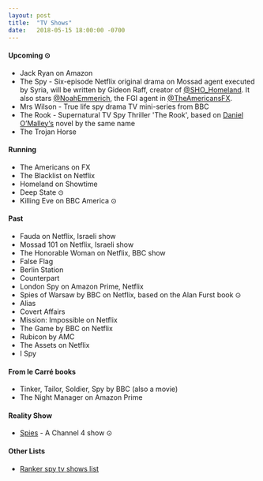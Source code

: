 ```yaml
---
layout: post
title:  "TV Shows"
date:   2018-05-15 18:00:00 -0700
---
```


#### Upcoming ⊙
* Jack Ryan on Amazon
* The Spy - Six-episode Netflix original drama on Mossad agent executed by Syria, will be written by Gideon Raff, creator of [@SHO_Homeland](https://twitter.com/SHO_Homeland). It also stars [@NoahEmmerich](https://twitter.com/NoahEmmerich), the FGI agent in [@TheAmericansFX](https://twitter.com/TheAmericansFX).
* Mrs Wilson - True life spy drama TV mini-series from BBC
* The Rook - Supernatural TV Spy Thriller 'The Rook', based on [Daniel O’Malley‘s](https://twitter.com/DenimAlley) novel by the same name
* The Trojan Horse

#### Running
* The Americans on FX
* The Blacklist on Netflix
* Homeland on Showtime
* Deep State ⊙
* Killing Eve on BBC America ⊙

#### Past
* Fauda on Netflix, Israeli show
* Mossad 101 on Netflix, Israeli show
* The Honorable Woman on Netflix, BBC show
* False Flag
* Berlin Station
* Counterpart
* London Spy on Amazon Prime, Netflix
* Spies of Warsaw by BBC on Netflix, based on the Alan Furst book ⊙
* Alias
* Covert Affairs
* Mission: Impossible on Netflix
* The Game by BBC on Netflix
* Rubicon by AMC
* The Assets on Netflix
* I Spy

#### From le Carré books
* Tinker, Tailor, Soldier, Spy by BBC (also a movie)
* The Night Manager on Amazon Prime

#### Reality Show
* [Spies](http://www.channel4.com/programmes/spies) - A Channel 4 show ⊙

#### Other Lists
* [Ranker spy tv shows list](http://www.ranker.com/list/spy-tv-shows-and-series/reference)
